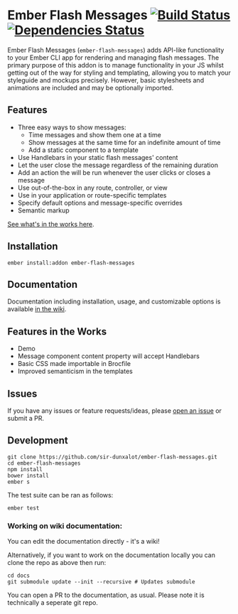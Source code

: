 Ember Flash Messages [![Build Status](https://travis-ci.org/sir-dunxalot/ember-flash-messages.svg?branch=master)](https://travis-ci.org/sir-dunxalot/ember-flash-messages) [![Dependencies Status](https://david-dm.org/sir-dunxalot/ember-flash-messages.png)](https://www.npmjs.com/package/ember-flash-messages)
======

Ember Flash Messages (`ember-flash-messages`) adds API-like functionality to your Ember CLI app for rendering and managing flash messages. The primary purpose of this addon is to manage functionality in your JS whilst getting out of the way for styling and templating, allowing you to match your styleguide and mockups precisely. However, basic stylesheets and animations are included and may be optionally imported.


## Features

- Three easy ways to show messages:
  - Time messages and show them one at a time
  - Show messages at the same time for an indefinite amount of time
  - Add a static component to a template
- Use Handlebars in your static flash messages' content
- Let the user close the message regardless of the remaining duration
- Add an action the will be run whenever the user clicks or closes a message
- Use out-of-the-box in any route, controller, or view
- Use in your application or route-specific templates
- Specify default options and message-specific overrides
- Semantic markup

[See what's in the works here](#features-in-the-works).


## Installation

```
ember install:addon ember-flash-messages
```


## Documentation

Documentation including installation, usage, and customizable options is available [in the wiki](https://github.com/sir-dunxalot/ember-flash-messages/wiki).


## Features in the Works

- Demo
- Message component content property will accept Handlebars
- Basic CSS made importable in Brocfile
- Improved semanticism in the templates


## Issues

If you have any issues or feature requests/ideas, please [open an issue](https://github.com/sir-dunxalot/ember-flash-messages/issues/new) or submit a PR.


## Development

```shell
git clone https://github.com/sir-dunxalot/ember-flash-messages.git
cd ember-flash-messages
npm install
bower install
ember s
```

The test suite can be ran as follows:

```shell
ember test
```

### Working on wiki documentation:

You can edit the documentation directly - it's a wiki!

Alternatively, if you want to work on the documentation locally you can clone the repo as above then run:

```shell
cd docs
git submodule update --init --recursive # Updates submodule
```

You can open a PR to the documentation, as usual. Please note it is technically a seperate git repo.
